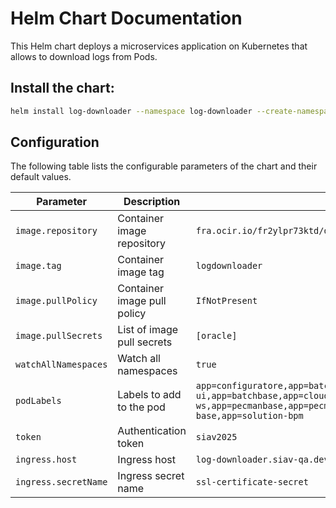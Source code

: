 # Helm Chart Documentation

This Helm chart deploys a microservices application on Kubernetes that allows to download logs from Pods.

## Install the chart:

```bash
helm install log-downloader --namespace log-downloader --create-namespace --values values.yaml .
```

## Configuration

The following table lists the configurable parameters of the chart and their default values.

| Parameter | Description | Default |
|-----------|-------------|---------|
| `image.repository` | Container image repository | `fra.ocir.io/fr2ylpr73ktd/demo/generic` |
| `image.tag` | Container image tag | `logdownloader` |
| `image.pullPolicy` | Container image pull policy | `IfNotPresent` |
| `image.pullSecrets` | List of image pull secrets | `[oracle]` |
| `watchAllNamespaces` | Watch all namespaces | `true` |
| `podLabels` | Labels to add to the pod | `app=configuratore,app=batch-ui,app=batchbase,app=cloudadmin,app=digitalsignature,app=eventsmanager,app=gotenberg,app=iamweb,app=notifier-ws,app=pecmanbase,app=pecmanfe,app=platform-arch,app=sck-configserver,app=solution,app=solution-base,app=solution-bpm` |
| `token` | Authentication token | `siav2025` |
| `ingress.host` | Ingress host | `log-downloader.siav-qa.dev` |
| `ingress.secretName` | Ingress secret name | `ssl-certificate-secret` |



